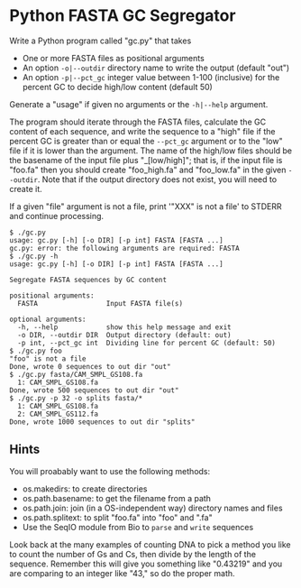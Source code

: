 # Python FASTA GC Segregator

Write a Python program called "gc.py" that takes 

* One or more FASTA files as positional arguments
* An option `-o|--outdir` directory name to write the output (default "out")
* An option `-p|--pct_gc` integer value between 1-100 (inclusive) for the percent GC to decide high/low content (default 50)

Generate a "usage" if given no arguments or the `-h|--help` argument.

The program should iterate through the FASTA files, calculate the GC content of each sequence, and write the sequence to a "high" file if the percent GC is greater than or equal the `--pct_gc` argument or to the "low" file if it is lower than the argument. The name of the high/low files should be the basename of the input file plus "_[low/high]"; that is, if the input file is "foo.fa" then you should create "foo_high.fa" and "foo_low.fa" in the given `--outdir`. Note that if the output directory does not exist, you will need to create it.

If a given "file" argument is not a file, print '"XXX" is not a file' to STDERR and continue processing.

````
$ ./gc.py
usage: gc.py [-h] [-o DIR] [-p int] FASTA [FASTA ...]
gc.py: error: the following arguments are required: FASTA
$ ./gc.py -h
usage: gc.py [-h] [-o DIR] [-p int] FASTA [FASTA ...]

Segregate FASTA sequences by GC content

positional arguments:
  FASTA                 Input FASTA file(s)

optional arguments:
  -h, --help            show this help message and exit
  -o DIR, --outdir DIR  Output directory (default: out)
  -p int, --pct_gc int  Dividing line for percent GC (default: 50)
$ ./gc.py foo
"foo" is not a file
Done, wrote 0 sequences to out dir "out"
$ ./gc.py fasta/CAM_SMPL_GS108.fa
  1: CAM_SMPL_GS108.fa
Done, wrote 500 sequences to out dir "out"
$ ./gc.py -p 32 -o splits fasta/*
  1: CAM_SMPL_GS108.fa
  2: CAM_SMPL_GS112.fa
Done, wrote 1000 sequences to out dir "splits"
````

## Hints

You will proabably want to use the following methods:

* os.makedirs: to create directories
* os.path.basename: to get the filename from a path
* os.path.join: join (in a OS-independent way) directory names and files
* os.path.splitext: to split "foo.fa" into "foo" and ".fa"
* Use the SeqIO module from Bio to `parse` and `write` sequences

Look back at the many examples of counting DNA to pick a method you like to count the number of Gs and Cs, then divide by the length of the sequence. Remember this will give you something like "0.43219" and you are comparing to an integer like "43," so do the proper math.
